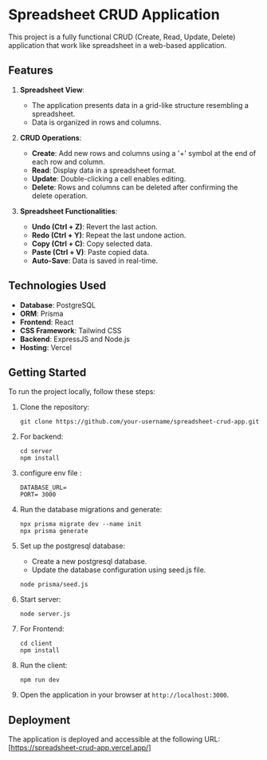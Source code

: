 # Spreadsheet CRUD Application

This project is a fully functional CRUD (Create, Read, Update, Delete) application that work like spreadsheet in a web-based application.

## Features

1. **Spreadsheet View**:
   - The application presents data in a grid-like structure resembling a spreadsheet.
   - Data is organized in rows and columns.

2. **CRUD Operations**:
   - **Create**: Add new rows and columns using a '+' symbol at the end of each row and column.
   - **Read**: Display data in a spreadsheet format.
   - **Update**: Double-clicking a cell enables editing.
   - **Delete**: Rows and columns can be deleted after confirming the delete operation.

3. **Spreadsheet Functionalities**:
   - **Undo (Ctrl + Z)**: Revert the last action.
   - **Redo (Ctrl + Y)**: Repeat the last undone action.
   - **Copy (Ctrl + C)**: Copy selected data.
   - **Paste (Ctrl + V)**: Paste copied data.
   - **Auto-Save**: Data is saved in real-time.

## Technologies Used

- **Database**: PostgreSQL
- **ORM**: Prisma
- **Frontend**: React
- **CSS Framework**: Tailwind CSS
- **Backend**: ExpressJS and Node.js
- **Hosting**: Vercel

## Getting Started

To run the project locally, follow these steps:

1. Clone the repository:
   ```
   git clone https://github.com/your-username/spreadsheet-crud-app.git
   ```

2. For backend:
   ```
   cd server
   npm install
   ```
3. configure env file :
   ```
   DATABASE_URL=
   PORT= 3000
   ```
4. Run the database migrations and generate:
   ```
   npx prisma migrate dev --name init
   npx prisma generate
   ```
   
5. Set up the postgresql database:
   - Create a new postgresql database.
   - Update the database configuration using seed.js file.
   
   ```
   node prisma/seed.js
   ```

6. Start server:
   ```
   node server.js
   ```
7. For Frontend:
   ```
   cd client
   npm install
   ```

8. Run the client:
   ```
   npm run dev
   
9. Open the application in your browser at `http://localhost:3000`.

## Deployment

The application is deployed and accessible at the following URL: [https://spreadsheet-crud-app.vercel.app/]





